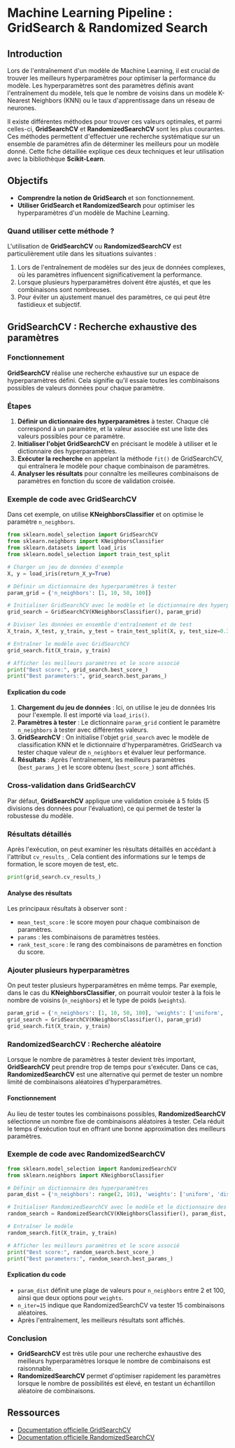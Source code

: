 # Machine Learning Pipeline : GridSearch & Randomized Search

## Introduction

Lors de l'entraînement d'un modèle de Machine Learning, il est crucial de trouver les meilleurs hyperparamètres pour optimiser la performance du modèle. Les hyperparamètres sont des paramètres définis avant l'entraînement du modèle, tels que le nombre de voisins dans un modèle K-Nearest Neighbors (KNN) ou le taux d'apprentissage dans un réseau de neurones. 

Il existe différentes méthodes pour trouver ces valeurs optimales, et parmi celles-ci, **GridSearchCV** et **RandomizedSearchCV** sont les plus courantes. Ces méthodes permettent d'effectuer une recherche systématique sur un ensemble de paramètres afin de déterminer les meilleurs pour un modèle donné. Cette fiche détaillée explique ces deux techniques et leur utilisation avec la bibliothèque **Scikit-Learn**.

## Objectifs

- **Comprendre la notion de GridSearch** et son fonctionnement.
- **Utiliser GridSearch et RandomizedSearch** pour optimiser les hyperparamètres d'un modèle de Machine Learning.

### Quand utiliser cette méthode ?

L'utilisation de **GridSearchCV** ou **RandomizedSearchCV** est particulièrement utile dans les situations suivantes :

1. Lors de l'entraînement de modèles sur des jeux de données complexes, où les paramètres influencent significativement la performance.
2. Lorsque plusieurs hyperparamètres doivent être ajustés, et que les combinaisons sont nombreuses.
3. Pour éviter un ajustement manuel des paramètres, ce qui peut être fastidieux et subjectif.

## GridSearchCV : Recherche exhaustive des paramètres

### Fonctionnement

**GridSearchCV** réalise une recherche exhaustive sur un espace de hyperparamètres défini. Cela signifie qu'il essaie toutes les combinaisons possibles de valeurs données pour chaque paramètre.

### Étapes

1. **Définir un dictionnaire des hyperparamètres** à tester. Chaque clé correspond à un paramètre, et la valeur associée est une liste des valeurs possibles pour ce paramètre.
2. **Initialiser l'objet GridSearchCV** en précisant le modèle à utiliser et le dictionnaire des hyperparamètres.
3. **Exécuter la recherche** en appelant la méthode `fit()` de GridSearchCV, qui entraînera le modèle pour chaque combinaison de paramètres.
4. **Analyser les résultats** pour connaître les meilleures combinaisons de paramètres en fonction du score de validation croisée.

### Exemple de code avec GridSearchCV

Dans cet exemple, on utilise **KNeighborsClassifier** et on optimise le paramètre `n_neighbors`.

```python
from sklearn.model_selection import GridSearchCV
from sklearn.neighbors import KNeighborsClassifier
from sklearn.datasets import load_iris
from sklearn.model_selection import train_test_split

# Charger un jeu de données d'exemple
X, y = load_iris(return_X_y=True)

# Définir un dictionnaire des hyperparamètres à tester
param_grid = {'n_neighbors': [1, 10, 50, 100]}

# Initialiser GridSearchCV avec le modèle et le dictionnaire des hyperparamètres
grid_search = GridSearchCV(KNeighborsClassifier(), param_grid)

# Diviser les données en ensemble d'entraînement et de test
X_train, X_test, y_train, y_test = train_test_split(X, y, test_size=0.3, random_state=42)

# Entraîner le modèle avec GridSearchCV
grid_search.fit(X_train, y_train)

# Afficher les meilleurs paramètres et le score associé
print("Best score:", grid_search.best_score_)
print("Best parameters:", grid_search.best_params_)
```

#### Explication du code

1. **Chargement du jeu de données** : Ici, on utilise le jeu de données Iris pour l'exemple. Il est importé via `load_iris()`.
2. **Paramètres à tester** : Le dictionnaire `param_grid` contient le paramètre `n_neighbors` à tester avec différentes valeurs.
3. **GridSearchCV** : On initialise l'objet `grid_search` avec le modèle de classification KNN et le dictionnaire d'hyperparamètres. GridSearch va tester chaque valeur de `n_neighbors` et évaluer leur performance.
4. **Résultats** : Après l'entraînement, les meilleurs paramètres (`best_params_`) et le score obtenu (`best_score_`) sont affichés.

### Cross-validation dans GridSearchCV

Par défaut, **GridSearchCV** applique une validation croisée à 5 folds (5 divisions des données pour l'évaluation), ce qui permet de tester la robustesse du modèle.

### Résultats détaillés

Après l'exécution, on peut examiner les résultats détaillés en accédant à l'attribut `cv_results_`. Cela contient des informations sur le temps de formation, le score moyen de test, etc.

```python
print(grid_search.cv_results_)
```

#### Analyse des résultats

Les principaux résultats à observer sont :
- `mean_test_score` : le score moyen pour chaque combinaison de paramètres.
- `params` : les combinaisons de paramètres testées.
- `rank_test_score` : le rang des combinaisons de paramètres en fonction du score.

### Ajouter plusieurs hyperparamètres

On peut tester plusieurs hyperparamètres en même temps. Par exemple, dans le cas du **KNeighborsClassifier**, on pourrait vouloir tester à la fois le nombre de voisins (`n_neighbors`) et le type de poids (`weights`).

```python
param_grid = {'n_neighbors': [1, 10, 50, 100], 'weights': ['uniform', 'distance']}
grid_search = GridSearchCV(KNeighborsClassifier(), param_grid)
grid_search.fit(X_train, y_train)
```

### RandomizedSearchCV : Recherche aléatoire

Lorsque le nombre de paramètres à tester devient très important, **GridSearchCV** peut prendre trop de temps pour s'exécuter. Dans ce cas, **RandomizedSearchCV** est une alternative qui permet de tester un nombre limité de combinaisons aléatoires d'hyperparamètres.

#### Fonctionnement

Au lieu de tester toutes les combinaisons possibles, **RandomizedSearchCV** sélectionne un nombre fixe de combinaisons aléatoires à tester. Cela réduit le temps d'exécution tout en offrant une bonne approximation des meilleurs paramètres.

### Exemple de code avec RandomizedSearchCV

```python
from sklearn.model_selection import RandomizedSearchCV
from sklearn.neighbors import KNeighborsClassifier

# Définir un dictionnaire des hyperparamètres
param_dist = {'n_neighbors': range(2, 101), 'weights': ['uniform', 'distance']}

# Initialiser RandomizedSearchCV avec le modèle et le dictionnaire des hyperparamètres
random_search = RandomizedSearchCV(KNeighborsClassifier(), param_dist, n_iter=15)

# Entraîner le modèle
random_search.fit(X_train, y_train)

# Afficher les meilleurs paramètres et le score associé
print("Best score:", random_search.best_score_)
print("Best parameters:", random_search.best_params_)
```

#### Explication du code

- `param_dist` définit une plage de valeurs pour `n_neighbors` entre 2 et 100, ainsi que deux options pour `weights`.
- `n_iter=15` indique que RandomizedSearchCV va tester 15 combinaisons aléatoires.
- Après l'entraînement, les meilleurs résultats sont affichés.

### Conclusion

- **GridSearchCV** est très utile pour une recherche exhaustive des meilleurs hyperparamètres lorsque le nombre de combinaisons est raisonnable.
- **RandomizedSearchCV** permet d'optimiser rapidement les paramètres lorsque le nombre de possibilités est élevé, en testant un échantillon aléatoire de combinaisons.

## Ressources

- [Documentation officielle GridSearchCV](https://scikit-learn.org/stable/modules/generated/sklearn.model_selection.GridSearchCV.html)
- [Documentation officielle RandomizedSearchCV](https://scikit-learn.org/stable/modules/generated/sklearn.model_selection.RandomizedSearchCV.html)
